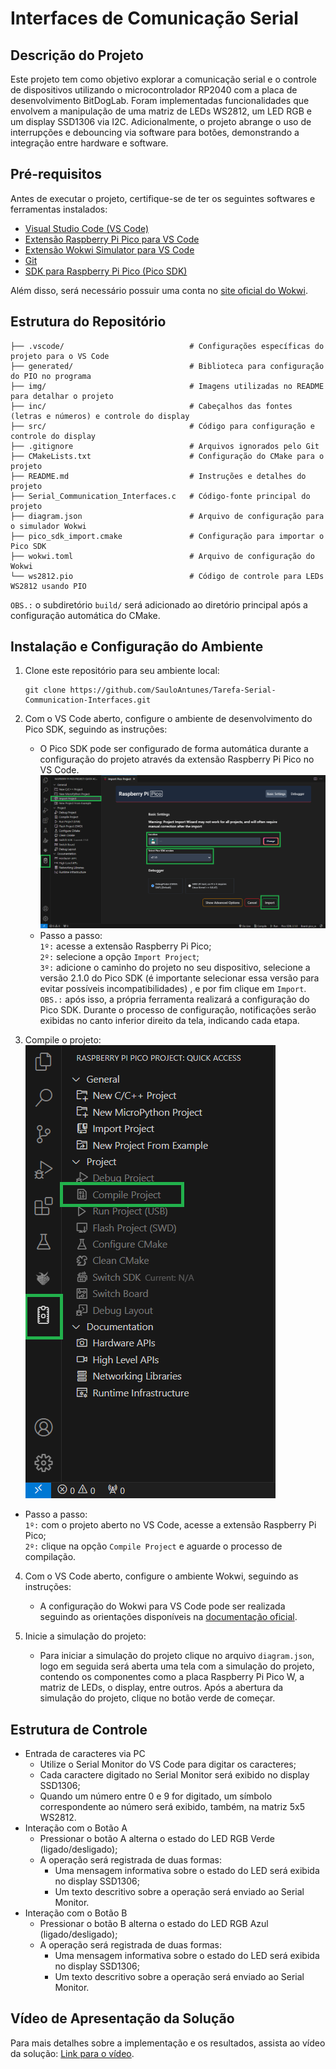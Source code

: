 # Interfaces de Comunicação Serial  

## Descrição do Projeto  

Este projeto tem como objetivo explorar a comunicação serial e o controle de dispositivos utilizando o microcontrolador RP2040 com a placa de desenvolvimento BitDogLab. Foram implementadas funcionalidades que envolvem a manipulação de uma matriz de LEDs WS2812, um LED RGB e um display SSD1306 via I2C. Adicionalmente, o projeto abrange o uso de interrupções e debouncing via software para botões, demonstrando a integração entre hardware e software.  

## Pré-requisitos  

Antes de executar o projeto, certifique-se de ter os seguintes softwares e ferramentas instalados:  

- [Visual Studio Code (VS Code)](https://code.visualstudio.com/download)  
- [Extensão Raspberry Pi Pico para VS Code](https://marketplace.visualstudio.com/items?itemName=raspberry-pi.raspberry-pi-pico)  
- [Extensão Wokwi Simulator para VS Code](https://marketplace.visualstudio.com/items?itemName=Wokwi.wokwi-vscode)  
- [Git](https://git-scm.com/downloads)  
- [SDK para Raspberry Pi Pico (Pico SDK)](#instalação-e-configuração-do-ambiente)  

Além disso, será necessário possuir uma conta no [site oficial do Wokwi](https://wokwi.com/).  

## Estrutura do Repositório  

```
├── .vscode/                		    # Configurações específicas do projeto para o VS Code
├── generated/              		    # Biblioteca para configuração do PIO no programa
├── img/                    		    # Imagens utilizadas no README para detalhar o projeto
├── inc/                    		    # Cabeçalhos das fontes (letras e números) e controle do display
├── src/                    		    # Código para configuração e controle do display
├── .gitignore              		    # Arquivos ignorados pelo Git
├── CMakeLists.txt          		    # Configuração do CMake para o projeto
├── README.md               		    # Instruções e detalhes do projeto
├── Serial_Communication_Interfaces.c   # Código-fonte principal do projeto
├── diagram.json            		    # Arquivo de configuração para o simulador Wokwi
├── pico_sdk_import.cmake   		    # Configuração para importar o Pico SDK
├── wokwi.toml              		    # Arquivo de configuração do Wokwi
└── ws2812.pio              		    # Código de controle para LEDs WS2812 usando PIO
```
`OBS.:` o subdiretório `build/` será adicionado ao diretório principal após a configuração automática do CMake.  

## Instalação e Configuração do Ambiente
1. Clone este repositório para seu ambiente local:  
   ```
   git clone https://github.com/SauloAntunes/Tarefa-Serial-Communication-Interfaces.git  
   ```

2. Com o VS Code aberto, configure o ambiente de desenvolvimento do Pico SDK, seguindo as instruções:  
    - O Pico SDK pode ser configurado de forma automática durante a configuração do projeto através da extensão Raspberry Pi Pico no VS Code.  
    ![Configuração do Pico SDK](img/Config-Pico-SDK.png)  
    - Passo a passo:  
    `1º:` acesse a extensão Raspberry Pi Pico;  
     `2º:` selecione a opção `Import Project`;  
    `3º:` adicione o caminho do projeto no seu dispositivo, selecione a versão 2.1.0 do Pico SDK (é importante selecionar essa versão para evitar possíveis incompatibilidades) , e por fim clique em `Import`.  
    `OBS.:` após isso, a própria ferramenta realizará a configuração do Pico SDK. Durante o processo de configuração, notificações serão exibidas no canto inferior direito da tela, indicando cada etapa.  

3. Compile o projeto:  
  ![Compilar projeto](img/Compile-Project.png)
  - Passo a passo:  
    `1º:` com o projeto aberto no VS Code, acesse a extensão Raspberry Pi Pico;  
    `2º:` clique na opção `Compile Project` e aguarde o processo de compilação.   

4. Com o VS Code aberto, configure o ambiente Wokwi, seguindo as instruções:
    - A configuração do Wokwi para VS Code pode ser realizada seguindo as orientações disponíveis na [documentação oficial](https://docs-wokwi-com.translate.goog/vscode/getting-started?_x_tr_sl=en&_x_tr_tl=pt&_x_tr_hl=pt&_x_tr_pto=tc&_x_tr_hist=true).

5. Inicie a simulação do projeto:  
    - Para iniciar a simulação do projeto clique no arquivo `diagram.json`, logo em seguida será aberta uma tela com a simulação do projeto, contendo os componentes como a placa Raspberry Pi Pico W, a matriz de LEDs, o display, entre outros. Após a abertura da simulação do projeto, clique no botão verde de começar.  

## Estrutura de Controle  

- Entrada de caracteres via PC  
	- Utilize o Serial Monitor do VS Code para digitar os caracteres;  
	- Cada caractere digitado no Serial Monitor será exibido no display SSD1306;  
	- Quando um número entre 0 e 9 for digitado, um símbolo correspondente ao número será exibido, também, na matriz 5x5 WS2812.  
- Interação com o Botão A  
	- Pressionar o botão A alterna o estado do LED RGB Verde (ligado/desligado);  
	- A operação será registrada de duas formas:  
		- Uma mensagem informativa sobre o estado do LED será exibida no display SSD1306;  
		- Um texto descritivo sobre a operação será enviado ao Serial Monitor.  
- Interação com o Botão B  
	- Pressionar o botão B alterna o estado do LED RGB Azul (ligado/desligado);  
	- A operação será registrada de duas formas:  
		- Uma mensagem informativa sobre o estado do LED será exibida no display SSD1306;  
		- Um texto descritivo sobre a operação será enviado ao Serial Monitor.  

## Vídeo de Apresentação da Solução

Para mais detalhes sobre a implementação e os resultados, assista ao vídeo da solução: [Link para o vídeo](https://drive.google.com/file/d/1TGt11weTWhNr3kVloiwLFjqAghAaTvQK/view?usp=sharing).  